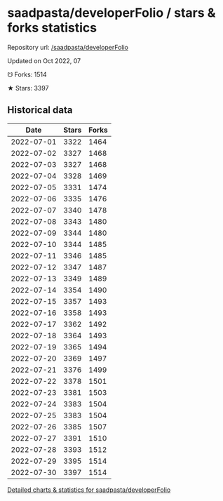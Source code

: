 # saadpasta/developerFolio / stars & forks statistics

Repository url: [/saadpasta/developerFolio](https://github.com/saadpasta/developerFolio)

Updated on Oct 2022, 07

☋ Forks: 1514

★ Stars: 3397

## Historical data
| Date | Stars | Forks |
|------|-------|-------|
| 2022-07-01 | 3322 | 1464 | 
| 2022-07-02 | 3327 | 1468 | 
| 2022-07-03 | 3327 | 1468 | 
| 2022-07-04 | 3328 | 1469 | 
| 2022-07-05 | 3331 | 1474 | 
| 2022-07-06 | 3335 | 1476 | 
| 2022-07-07 | 3340 | 1478 | 
| 2022-07-08 | 3343 | 1480 | 
| 2022-07-09 | 3344 | 1480 | 
| 2022-07-10 | 3344 | 1485 | 
| 2022-07-11 | 3346 | 1485 | 
| 2022-07-12 | 3347 | 1487 | 
| 2022-07-13 | 3349 | 1489 | 
| 2022-07-14 | 3354 | 1490 | 
| 2022-07-15 | 3357 | 1493 | 
| 2022-07-16 | 3358 | 1493 | 
| 2022-07-17 | 3362 | 1492 | 
| 2022-07-18 | 3364 | 1493 | 
| 2022-07-19 | 3365 | 1494 | 
| 2022-07-20 | 3369 | 1497 | 
| 2022-07-21 | 3376 | 1499 | 
| 2022-07-22 | 3378 | 1501 | 
| 2022-07-23 | 3381 | 1503 | 
| 2022-07-24 | 3383 | 1504 | 
| 2022-07-25 | 3383 | 1504 | 
| 2022-07-26 | 3385 | 1507 | 
| 2022-07-27 | 3391 | 1510 | 
| 2022-07-28 | 3393 | 1512 | 
| 2022-07-29 | 3395 | 1514 | 
| 2022-07-30 | 3397 | 1514 | 


[Detailed charts & statistics for saadpasta/developerFolio](https://reviewgithub.com/rep/saadpasta/developerFolio)
